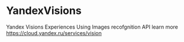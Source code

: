 # YandexVisions
Yandex Visions Experiences
Using Images recofgnition API
learn more https://cloud.yandex.ru/services/vision
